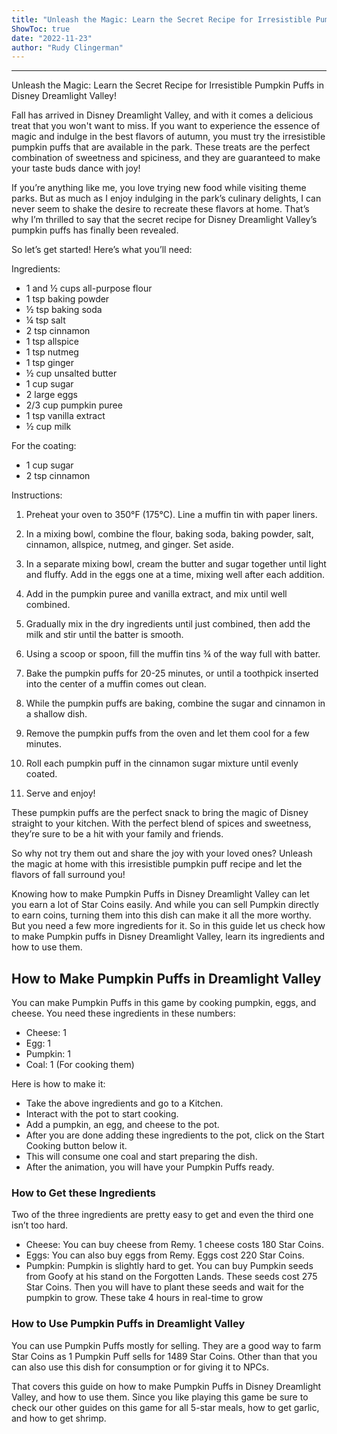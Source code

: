 ```yaml
---
title: "Unleash the Magic: Learn the Secret Recipe for Irresistible Pumpkin Puffs in Disney Dreamlight Valley!"
ShowToc: true 
date: "2022-11-23"
author: "Rudy Clingerman"
---
```

*****
Unleash the Magic: Learn the Secret Recipe for Irresistible Pumpkin Puffs in Disney Dreamlight Valley!

Fall has arrived in Disney Dreamlight Valley, and with it comes a delicious treat that you won't want to miss. If you want to experience the essence of magic and indulge in the best flavors of autumn, you must try the irresistible pumpkin puffs that are available in the park. These treats are the perfect combination of sweetness and spiciness, and they are guaranteed to make your taste buds dance with joy! 

If you’re anything like me, you love trying new food while visiting theme parks. But as much as I enjoy indulging in the park’s culinary delights, I can never seem to shake the desire to recreate these flavors at home. That’s why I’m thrilled to say that the secret recipe for Disney Dreamlight Valley’s pumpkin puffs has finally been revealed. 

So let’s get started! Here’s what you’ll need: 

Ingredients:

- 1 and ½ cups all-purpose flour 
- 1 tsp baking powder 
- ½ tsp baking soda 
- ¼ tsp salt 
- 2 tsp cinnamon 
- 1 tsp allspice 
- 1 tsp nutmeg 
- 1 tsp ginger 
- ½ cup unsalted butter
- 1 cup sugar
- 2 large eggs
- 2/3 cup pumpkin puree 
- 1 tsp vanilla extract
- ½ cup milk 

For the coating:

- 1 cup sugar 
- 2 tsp cinnamon 

Instructions:

1. Preheat your oven to 350°F (175°C). Line a muffin tin with paper liners.

2. In a mixing bowl, combine the flour, baking soda, baking powder, salt, cinnamon, allspice, nutmeg, and ginger. Set aside.

3. In a separate mixing bowl, cream the butter and sugar together until light and fluffy. Add in the eggs one at a time, mixing well after each addition.

4. Add in the pumpkin puree and vanilla extract, and mix until well combined.

5. Gradually mix in the dry ingredients until just combined, then add the milk and stir until the batter is smooth.

6. Using a scoop or spoon, fill the muffin tins ¾ of the way full with batter.

7. Bake the pumpkin puffs for 20-25 minutes, or until a toothpick inserted into the center of a muffin comes out clean.

8. While the pumpkin puffs are baking, combine the sugar and cinnamon in a shallow dish.

9. Remove the pumpkin puffs from the oven and let them cool for a few minutes.

10. Roll each pumpkin puff in the cinnamon sugar mixture until evenly coated.

11. Serve and enjoy! 

These pumpkin puffs are the perfect snack to bring the magic of Disney straight to your kitchen. With the perfect blend of spices and sweetness, they’re sure to be a hit with your family and friends.

So why not try them out and share the joy with your loved ones? Unleash the magic at home with this irresistible pumpkin puff recipe and let the flavors of fall surround you!


Knowing how to make Pumpkin Puffs in Disney Dreamlight Valley can let you earn a lot of Star Coins easily. And while you can sell Pumpkin directly to earn coins, turning them into this dish can make it all the more worthy. But you need a few more ingredients for it. So in this guide let us check how to make Pumpkin puffs in Disney Dreamlight Valley, learn its ingredients and how to use them.
 
## How to Make Pumpkin Puffs in Dreamlight Valley
 

 
You can make Pumpkin Puffs in this game by cooking pumpkin, eggs, and cheese. You need these ingredients in these numbers:
 
- Cheese: 1
 - Egg: 1
 - Pumpkin: 1
 - Coal: 1 (For cooking them)

 
Here is how to make it:
 
- Take the above ingredients and go to a Kitchen.
 - Interact with the pot to start cooking.
 - Add a pumpkin, an egg, and cheese to the pot.
 - After you are done adding these ingredients to the pot, click on the Start Cooking button below it.
 - This will consume one coal and start preparing the dish.
 - After the animation, you will have your Pumpkin Puffs ready.

 
### How to Get these Ingredients
 
Two of the three ingredients are pretty easy to get and even the third one isn’t too hard.
 
- Cheese: You can buy cheese from Remy. 1 cheese costs 180 Star Coins.
 - Eggs: You can also buy eggs from Remy. Eggs cost 220 Star Coins.
 - Pumpkin: Pumpkin is slightly hard to get. You can buy Pumpkin seeds from Goofy at his stand on the Forgotten Lands. These seeds cost 275 Star Coins. Then you will have to plant these seeds and wait for the pumpkin to grow. These take 4 hours in real-time to grow

 
### How to Use Pumpkin Puffs in Dreamlight Valley
 
You can use Pumpkin Puffs mostly for selling. They are a good way to farm Star Coins as 1 Pumpkin Puff sells for 1489 Star Coins. Other than that you can also use this dish for consumption or for giving it to NPCs.
 
That covers this guide on how to make Pumpkin Puffs in Disney Dreamlight Valley, and how to use them. Since you like playing this game be sure to check our other guides on this game for all 5-star meals, how to get garlic, and how to get shrimp.




